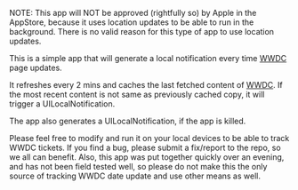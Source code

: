 NOTE: This app will NOT be approved (rightfully so) by Apple in the AppStore, because it uses location updates to be able to run in the background. There is no valid reason for this type of app to use location updates.

This is a simple app that will generate a local notification every time [WWDC](https://developer.apple.com/wwdc/) page updates.

It refreshes every 2 mins and caches the last fetched content of [WWDC](https://developer.apple.com/wwdc/). If the most recent content is not same as previously cached copy, it will trigger a UILocalNotification. 

The app also generates a UILocalNotification, if the app is killed.

Please feel free to modify and run it on your local devices to be able to track WWDC tickets. If you find a bug, please submit a fix/report to the repo, so we all can benefit. Also, this app was put together quickly over an evening, and has not been field tested well, so please do not make this the only source of tracking WWDC date update and use other means as well.
